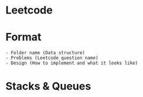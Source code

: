 # Leetcode

# Format
    - Folder name (Data structure)
    - Problems (Leetcode question name)
    - Design (How to implement and what it looks like)

# Stacks & Queues

